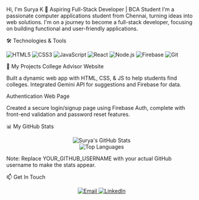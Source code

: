 Hi, I'm Surya K 👋
Aspiring Full-Stack Developer | BCA Student
I'm a passionate computer applications student from Chennai, turning ideas into web solutions. I'm on a journey to become a full-stack developer, focusing on building functional and user-friendly applications.

🛠️ Technologies & Tools
<p align="left">
<img src="https://img.shields.io/badge/HTML5-E34F26?style=for-the-badge&logo=html5&logoColor=white" alt="HTML5"/>
<img src="https://img.shields.io/badge/CSS3-1572B6?style=for-the-badge&logo=css3&logoColor=white" alt="CSS3"/>
<img src="https://img.shields.io/badge/JavaScript-F7DF1E?style=for-the-badge&logo=javascript&logoColor=black" alt="JavaScript"/>
<img src="https://img.shields.io/badge/React-20232A?style=for-the-badge&logo=react&logoColor=61DAFB" alt="React"/>
<img src="https://img.shields.io/badge/Node.js-339933?style=for-the-badge&logo=nodedotjs&logoColor=white" alt="Node.js"/>
<img src="https://img.shields.io/badge/Firebase-FFCA28?style=for-the-badge&logo=firebase&logoColor=black" alt="Firebase"/>
<img src="https://img.shields.io/badge/Git-F05032?style=for-the-badge&logo=git&logoColor=white" alt="Git"/>
</p>

🚀 My Projects
College Advisor Website

Built a dynamic web app with HTML, CSS, & JS to help students find colleges. Integrated Gemini API for suggestions and Firebase for data.

Authentication Web Page

Created a secure login/signup page using Firebase Auth, complete with front-end validation and password reset features.

📊 My GitHub Stats
<p align="center">
<img src="https://github-readme-stats.vercel.app/api?username=YOUR_GITHUB_USERNAME&show_icons=true&theme=tokyonight" alt="Surya's GitHub Stats" />
<br/>
<img src="https://github-readme-stats.vercel.app/api/top-langs/?username=YOUR_GITHUB_USERNAME&layout=compact&theme=tokyonight" alt="Top Languages" />
</p>

Note: Replace YOUR_GITHUB_USERNAME with your actual GitHub username to make the stats appear.

📫 Get In Touch
<p align="center">
<a href="mailto:professionalsurya3@gmail.com">
<img src="https://img.shields.io/badge/Email-D14836?style=for-the-badge&logo=gmail&logoColor=white" alt="Email"/>
</a>
<a href="https://www.linkedin.com/in/your-linkedin-profile/" target="_blank">
<img src="https://img.shields.io/badge/LinkedIn-0077B5?style=for-the-badge&logo=linkedin&logoColor=white" alt="LinkedIn"/>
</a>
</p>

